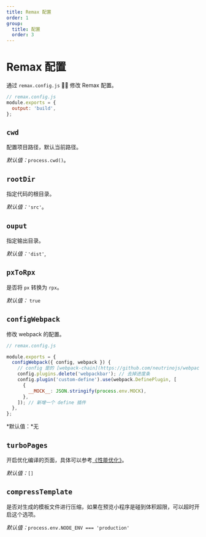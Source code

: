 ```yaml
---
title: Remax 配置
order: 1
group:
  title: 配置
  order: 3
---
```


# Remax 配置

通过 `remax.config.js`  修改 Remax 配置。

```js
// remax.config.js
module.exports = {
  output: 'build',
};
```

## `cwd`

配置项目路径，默认当前路径。

_默认值：_`process.cwd()`。

## `rootDir`

指定代码的根目录。

_默认值：_`'src'`。

## `ouput`

指定输出目录。

_默认值：_`'dist'`,

## `pxToRpx`

是否将 `px` 转换为 `rpx`。

_默认值：_ `true`

## `configWebpack`

修改 webpack 的配置。

```javascript
// remax.config.js

module.exports = {
  configWebpack({ config, webpack }) {
    // config 是的 [webpack-chain](https://github.com/neutrinojs/webpack-chain) Config 对象。
    config.plugins.delete('webpackbar'); // 去掉进度条
    config.plugin('custom-define').use(webpack.DefinePlugin, [
      {
        __MOCK__: JSON.stringify(process.env.MOCK),
      },
    ]); // 新增一个 define 插件
  },
};
```

*默认值：*无

## `turboPages`

开启优化编译的页面，具体可以参考[《性能优化》](/guide/advanced/performance)。

_默认值：_`[]`

## `compressTemplate`

是否对生成的模板文件进行压缩，如果在预览小程序是碰到体积超限，可以超时开启这个选项。

_默认值：_`process.env.NODE_ENV === 'production'`

